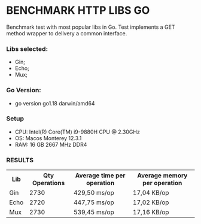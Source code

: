 # BENCHMARK HTTP LIBS GO
Benchmark test with most popular libs in Go. Test implements a GET method wrapper to delivery a common interface.

### Libs selected:
- Gin;
- Echo;
- Mux;

### Go Version:
- go version go1.18 darwin/amd64

### Setup
- CPU: Intel(R) Core(TM) i9-9880H CPU @ 2.30GHz
- OS: Macos Monterey 12.3.1
- RAM: 16 GB 2667 MHz DDR4

### RESULTS
<table>
    <tr>
        <th>Lib</th>
        <th>Qty Operations</th>
        <th>Average time per operation</th>
        <th>Average memory per operation</th>
    </tr>
    <tr>
        <td>Gin</td>
        <td>2730</td>
        <td>429,50 ms/op</td>
        <td>17,04 KB/op</td>
    </tr>
    <tr>
        <td>Echo</td>
        <td>2720</td>
        <td>447,75 ms/op</td>
        <td>17,02 KB/op</td>
    </tr>
    <tr>
        <td>Mux</td>
        <td>2730</td>
        <td>539,45 ms/op</td>
        <td>17,16 KB/op</td>
    </tr>
</table>
